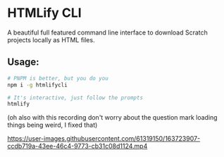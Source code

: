 # HTMLify CLI

A beautiful full featured command line interface to download Scratch projects locally as HTML files.

## Usage:

```bash
# PNPM is better, but you do you
npm i -g htmlifycli

# It's interactive, just follow the prompts
htmlify
```

(oh also with this recording don't worry about the question mark loading things being weird, I fixed that)

https://user-images.githubusercontent.com/61319150/163723907-ccdb719a-43ee-46c4-9773-cb31c08d1124.mp4

